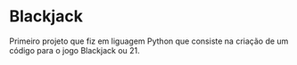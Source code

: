 # Blackjack

Primeiro projeto que fiz em liguagem Python que consiste na criação de um código para o jogo Blackjack ou 21.
